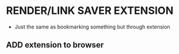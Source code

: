 # RENDER/LINK SAVER EXTENSION

- Just the same as bookmarking something but through extension

## ADD extension to browser
